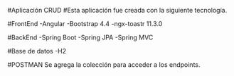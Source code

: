 #Aplicación CRUD
#Esta aplicación fue creada con la siguiente tecnología.

#FrontEnd
-Angular
-Bootstrap 4.4
-ngx-toastr 11.3.0

#BackEnd
-Spring Boot
-Spring JPA
-Spring MVC

#Base de datos
-H2

#POSTMAN
Se agrega la colección para acceder a los endpoints.

